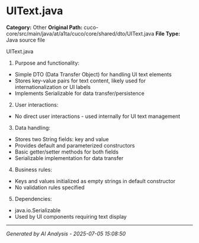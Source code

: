# UIText.java

**Category:** Other
**Original Path:** cuco-core/src/main/java/at/a1ta/cuco/core/shared/dto/UIText.java
**File Type:** Java source file

UIText.java
1. Purpose and functionality:
- Simple DTO (Data Transfer Object) for handling UI text elements
- Stores key-value pairs for text content, likely used for internationalization or UI labels
- Implements Serializable for data transfer/persistence

2. User interactions:
- No direct user interactions - used internally for UI text management

3. Data handling:
- Stores two String fields: key and value
- Provides default and parameterized constructors
- Basic getter/setter methods for both fields
- Serializable implementation for data transfer

4. Business rules:
- Keys and values initialized as empty strings in default constructor
- No validation rules specified

5. Dependencies:
- java.io.Serializable
- Used by UI components requiring text display

---
*Generated by AI Analysis - 2025-07-05 15:08:50*
